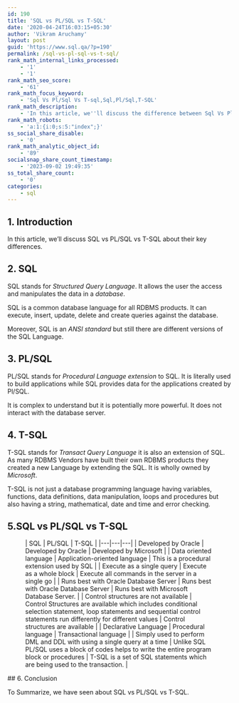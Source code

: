 ```yaml
---
id: 190
title: 'SQL vs PL/SQL vs T-SQL'
date: '2020-04-24T16:03:15+05:30'
author: 'Vikram Aruchamy'
layout: post
guid: 'https://www.sql.qa/?p=190'
permalink: /sql-vs-pl-sql-vs-t-sql/
rank_math_internal_links_processed:
    - '1'
    - '1'
rank_math_seo_score:
    - '61'
rank_math_focus_keyword:
    - 'Sql Vs Pl/Sql Vs T-sql,Sql,Pl/Sql,T-SQL'
rank_math_description:
    - 'In this article, we''ll discuss the difference between Sql Vs Pl/Sql Vs T-sql.'
rank_math_robots:
    - 'a:1:{i:0;s:5:"index";}'
ss_social_share_disable:
    - '0'
rank_math_analytic_object_id:
    - '89'
socialsnap_share_count_timestamp:
    - '2023-09-02 19:49:35'
ss_total_share_count:
    - '0'
categories:
    - sql
---
```


## <span class="ez-toc-section" id="1_introduction"></span>1. Introduction<span class="ez-toc-section-end"></span>

In this article, we’ll discuss SQL vs PL/SQL vs T-SQL about their key differences.

## <span class="ez-toc-section" id="2_sql"></span>2. SQL<span class="ez-toc-section-end"></span>

SQL stands for *Structured Query Language*. It allows the user the access and manipulates the data in a *database*.

SQL is a common database language for all RDBMS products. It can execute, insert, update, delete and create queries against the database.

Moreover, SQL is an *ANSI standard* but still there are different versions of the SQL Language.

## <span class="ez-toc-section" id="3_plsql"></span>3. PL/SQL<span class="ez-toc-section-end"></span>

PL/SQL stands for *Procedural Language extension* to SQL. It is literally used to build applications while SQL provides data for the applications created by Pl/SQL.

It is complex to understand but it is potentially more powerful. It does not interact with the database server.

## <span class="ez-toc-section" id="4_t-sql"></span>4. T-SQL<span class="ez-toc-section-end"></span>

T-SQL stands for *Transact Query Language* it is also an extension of SQL. As many RDBMS Vendors have built their own RDBMS products they created a new Language by extending the SQL. It is wholly owned by *Microsoft*.

T-SQL is not just a database programming language having variables, functions, data definitions, data manipulation, loops and procedures but also having a string, mathematical, date and time and error checking.

## <span class="ez-toc-section" id="5sql_vs_plsql_vs_t-sql"></span>5.SQL vs PL/SQL vs T-SQL<span class="ez-toc-section-end"></span>

<figure class="wp-block-table">| SQL | PL/SQL | T-SQL |
|---|---|---|
| Developed by Oracle | Developed by Oracle | Developed by Microsoft |
| Data oriented language | Application-oriented language | This is a procedural extension used by SQL |
| Execute as a single query | Execute as a whole block | Execute all commands in the server in a single go |
| Runs best with Oracle Database Server | Runs best with Oracle Database Server | Runs best with Microsoft Database Server. |
| Control structures are not available | Control Structures are available which includes conditional selection statement, loop statements and sequential control statements run differently for different values | Control structures are available |
| Declarative Language | Procedural language | Transactional language |
| Simply used to perform DML and DDL with using a single query at a time | Unlike SQL PL/SQL uses a block of codes helps to write the entire program block or procedures | T-SQL is a set of SQL statements which are being used to the transaction. |

</figure>## <span class="ez-toc-section" id="6_conclusion"></span>6. Conclusion<span class="ez-toc-section-end"></span>

To Summarize, we have seen about SQL vs PL/SQL vs T-SQL.

<div class="rank-math-block" id="rank-math-faq"><div class="rank-math-list "></div></div>